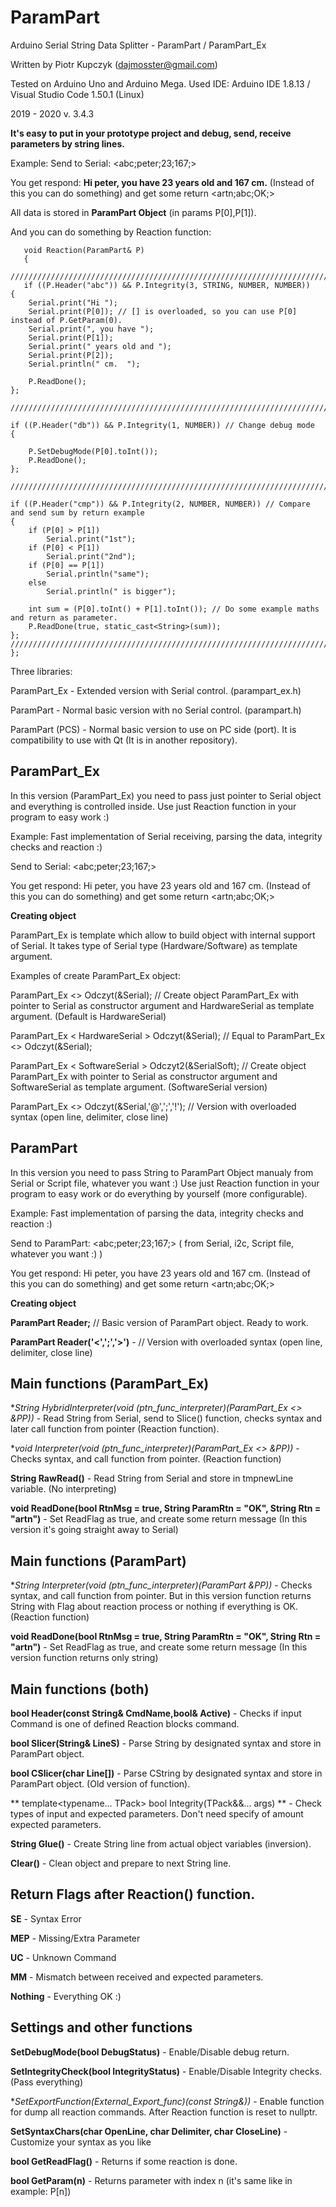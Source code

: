 # ParamPart
Arduino Serial String Data Splitter  - ParamPart / ParamPart_Ex

Written by Piotr Kupczyk (dajmosster@gmail.com) 

Tested on Arduino Uno and Arduino Mega.
Used IDE: Arduino IDE 1.8.13 / Visual Studio Code 1.50.1 (Linux)

2019 - 2020
v. 3.4.3

**It's easy to put in your prototype project and debug, send, receive parameters by string lines.**


Example:
Send to Serial: <abc;peter;23;167;> 

You get respond: **Hi peter, you have 23 years old and 167 cm.** (Instead of this you can do something)
and get some return <artn;abc;OK;>

All data is stored in **ParamPart Object** (in params P[0],P[1]).

And you can do something by Reaction function:

>

       void Reaction(ParamPart& P) 
       {

    ////////////////////////////////////////////////////////////////////////////////////////////////
       if ((P.Header("abc")) && P.Integrity(3, STRING, NUMBER, NUMBER))
    {
        Serial.print("Hi ");
        Serial.print(P[0]); // [] is overloaded, so you can use P[0] instead of P.GetParam(0).
        Serial.print(", you have ");
        Serial.print(P[1]);
        Serial.print(" years old and ");
        Serial.print(P[2]);
        Serial.println(" cm.  ");
        
        P.ReadDone();
    };

    ////////////////////////////////////////////////////////////////////////////////////////////////

    if ((P.Header("db")) && P.Integrity(1, NUMBER)) // Change debug mode
    {

        P.SetDebugMode(P[0].toInt());
        P.ReadDone();
    };

    ////////////////////////////////////////////////////////////////////////////////////////////////

    if ((P.Header("cmp")) && P.Integrity(2, NUMBER, NUMBER)) // Compare and send sum by return example
    {
        if (P[0] > P[1])
            Serial.print("1st");
        if (P[0] < P[1])
            Serial.print("2nd");
        if (P[0] == P[1])
            Serial.println("same");
        else
            Serial.println(" is bigger");

        int sum = (P[0].toInt() + P[1].toInt()); // Do some example maths and return as parameter.
        P.ReadDone(true, static_cast<String>(sum));
    };
    ////////////////////////////////////////////////////////////////////////////////////////////////
    };




Three libraries:

ParamPart_Ex - Extended version with Serial control. (parampart_ex.h)

ParamPart - Normal basic version with no Serial control. (parampart.h)

ParamPart (PCS) - Normal basic version to use on PC side (port). It is compatibility to use with Qt (It is in another repository).


## ParamPart_Ex

 In this version (ParamPart_Ex) you need to pass just pointer to Serial object and everything is controlled inside. 
 Use just Reaction function in your program to easy work :)
 
Example:
Fast implementation of Serial receiving, parsing the data, integrity checks and reaction :)

Send to Serial: <abc;peter;23;167;> 

You get respond: Hi peter, you have 23 years old and 167 cm.  (Instead of this you can do something)
and get some return <artn;abc;OK;>

**Creating object**

ParamPart_Ex is template which allow to build object with internal support of Serial. It takes type of Serial type (Hardware/Software) as template argument.

Examples of create ParamPart_Ex object:

ParamPart_Ex <> Odczyt(&Serial); // Create object ParamPart_Ex with pointer to Serial as constructor argument and HardwareSerial as template argument. (Default is HardwareSerial)

ParamPart_Ex < HardwareSerial > Odczyt(&Serial);  // Equal to ParamPart_Ex <> Odczyt(&Serial);

ParamPart_Ex < SoftwareSerial > Odczyt2(&SerialSoft); // Create object ParamPart_Ex with pointer to Serial as constructor argument and SoftwareSerial as template argument. (SoftwareSerial version)

ParamPart_Ex <> Odczyt(&Serial,'@',';','!'); // Version with overloaded syntax (open line, delimiter, close line)

## ParamPart

In this version you need to pass String to ParamPart Object manualy from Serial or Script file, whatever you want :) 
Use just Reaction function in your program to easy work or do everything by yourself (more configurable).

  Example:
  Fast implementation of parsing the data, integrity checks and reaction :)
  
Send to ParamPart: <abc;peter;23;167;> ( from Serial, i2c, Script file, whatever you want :) )

You get respond: Hi peter, you have 23 years old and 167 cm.  (Instead of this you can do something)
and get some return <artn;abc;OK;>

**Creating object**

**ParamPart Reader;** // Basic version of ParamPart object. Ready to work.

**ParamPart Reader('<',';','>')** - // Version with overloaded syntax (open line, delimiter, close line)


## Main functions (ParamPart_Ex)

**String HybridInterpreter(void (*ptn_func_interpreter)(ParamPart_Ex <> &PP))** - Read String from Serial, send to Slice() function, checks syntax and later call function from pointer (Reaction function).

**void Interpreter(void (*ptn_func_interpreter)(ParamPart_Ex <> &PP))**  - Checks syntax, and call function from pointer. (Reaction function)

**String RawRead()** - Read String from Serial and store in tmpnewLine variable. (No interpreting)

**void ReadDone(bool RtnMsg = true, String ParamRtn = "OK", String Rtn = "artn")** - Set ReadFlag as true, and create some return message (In this version it's going straight away to Serial)


## Main functions (ParamPart)

**String Interpreter(void (*ptn_func_interpreter)(ParamPart &PP))**  - Checks syntax, and call function from pointer. But in this version function returns String with Flag about reaction process or nothing if everything is OK. (Reaction function)

**void ReadDone(bool RtnMsg = true, String ParamRtn = "OK", String Rtn = "artn")** - Set ReadFlag as true, and create some return message (In this version function returns only string)


## Main functions (both)

**bool Header(const String& CmdName,bool& Active)** - Checks if input Command is one of defined Reaction blocks command.

**bool Slicer(String& LineS)** - Parse String by designated syntax and store in ParamPart object.

**bool CSlicer(char Line[])** - Parse CString by designated syntax and store in ParamPart object. (Old version of function).

**  template<typename... TPack> bool Integrity(TPack&&... args) ** - Check types of input and expected parameters. Don't need specify of amount expected parameters. 

**String Glue()** - Create String line from actual object variables (inversion).

**Clear()** - Clean object and prepare to next String line.


## Return Flags after Reaction() function.

**SE** - Syntax Error

**MEP** - Missing/Extra Parameter

**UC** - Unknown Command

**MM** - Mismatch between received and expected parameters.

**Nothing** - Everything OK :)



## Settings and other functions

**SetDebugMode(bool DebugStatus)** - Enable/Disable debug return.

**SetIntegrityCheck(bool IntegrityStatus)** - Enable/Disable Integrity checks. (Pass everything)

**SetExportFunction(*External_Export_func)(const String&))** - Enable function for dump all reaction commands. After Reaction function is reset to nullptr.

**SetSyntaxChars(char OpenLine, char Delimiter, char CloseLine)** - Customize your syntax as you like

**bool GetReadFlag()** - Returns if some reaction is done.

**bool GetParam(n)** - Returns parameter with index n (it's same like in example: P[n])
